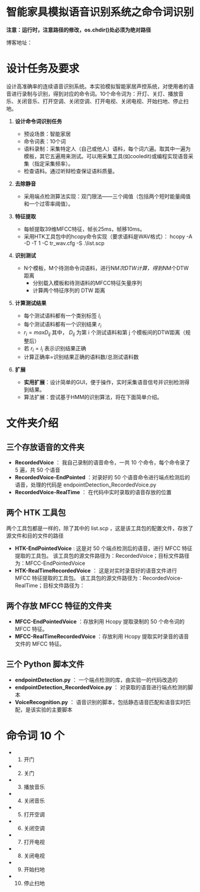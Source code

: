 # 智能家具模拟语音识别系统之命令词识别

**注意：运行时，注意路径的修改，os.chdir()处必须为绝对路径**

博客地址：

# 设计任务及要求
   设计高准确率的连续语音识别系统。本实验模拟智能家居声控系统，对使用者的语音进行录制与识别，得到对应的命令词。10个命令词为：开灯、关灯、播放音乐、关闭音乐、打开空调、关闭空调、打开电视、关闭电视、开始扫地、停止扫地。
1. **设计命令词识别任务**
	* 预设场景：智能家居
	* 命令词表：10个词
	* 语料录制：采集特定人（自己或他人）语料，每个词六遍。取其中一遍为模板，其它五遍用来测试。可以用采集工具(如cooledit)或编程实现语音采集（指定采集频率）。
	* 检查语料。通过听辩检查保证语料质量。

2. **去除静音**
	* 采用端点检测算法实现：双门限法——三个阈值（包括两个短时能量阈值和一个过零率阈值）。
	
3. **特征提取**
	* 每帧提取39维MFCC特征，帧长25ms，帧移10ms。
	* 采用HTK工具包中的hcopy命令实现（要求语料是WAV格式）：  hcopy -A -D -T 1 -C tr_wav.cfg -S .\list.scp

4. **识别测试**
	* N个模板，M个待测命令词语料，进行N*M次DTW计算，得到N*M个DTW距离
		* 分别载入模板和待测语料的MFCC特征矢量序列
		* 计算两个特征序列的 DTW 距离

5. **计算测试结果**
	* 每个测试语料都有一个类别标签 $l_i$
	* 每个测试语料都有一个识别结果 $r_i$
	* $r_i = maxD_{ij}$  其中， $D_{ij}$ 为第 i 个测试语料和第 j 个模板间的DTW距离（规整后）
	* 若 $r_i = l_i$ 表示识别结果正确
	* 计算正确率=识别结果正确的语料数/总测试语料数

6. **扩展**
	* **实用扩展**：设计简单的GUI，便于操作，实时采集语音信号并识别检测得到结果。
	* 算法扩展：尝试基于HMM的识别算法，将在下面简单介绍。

# 文件夹介绍

## 三个存放语音的文件夹

* **RecordedVoice** ： 我自己录制的语音命令，一共 10 个命令，每个命令录了 5 遍，共 50 个语音
* **RecordedVoice-EndPointed** ：对录好的 50 个语音命令进行端点检测后的语音，处理的代码是 endpointDetection_RecordedVoice.py
* **RecordedVoice-RealTime** ： 在代码中实时录取的语音存放的位置

## 两个 HTK 工具包

两个工具包都是一样的，除了其中的 list.scp ，这是该工具包的配置文件，存放了源文件和目的文件的路径
* **HTK-EndPointedVoice** : 这是对 50 个端点检测后的语音，进行 MFCC 特征提取的工具包。 该工具包的源文件路径为：RecordedVoice；目标文件路径为：MFCC-EndPointedVoice
* **HTK-RealTimeRecordedVoice** ： 这是对实时录音好的语音文件进行 MFCC 特征提取的工具包。 该工具包的源文件路径为：RecordedVoice-RealTime；目标文件路径为：

## 两个存放 MFCC 特征的文件夹

* **MFCC-EndPointedVoice** ：存放利用 Hcopy 提取录制的 50 个命令词的 MFCC 特征。
* **MFCC-RealTimeRecordedVoice** ：存放利用 Hcopy 提取实时录音的语音文件的 MFCC 特征。

## 三个 Python 脚本文件

* **endpointDetection.py** ： 一个端点检测的库，由实验一的代码改造的
* **endpointDetection_RecordedVoice.py** ： 对录取的语音进行端点检测的脚本
* **VoiceRecognition.py** ： 语音识别的脚本，包括静态语音匹配和语音实时匹配，是该实验的主要脚本

# 命令词 10 个

* 1. 开门
* 2. 关门
* 3. 播放音乐
* 4. 关闭音乐
* 5. 打开空调
* 6. 关闭空调
* 7. 打开电视
* 8. 关闭电视
* 9. 开始扫地
* 10. 停止扫地


